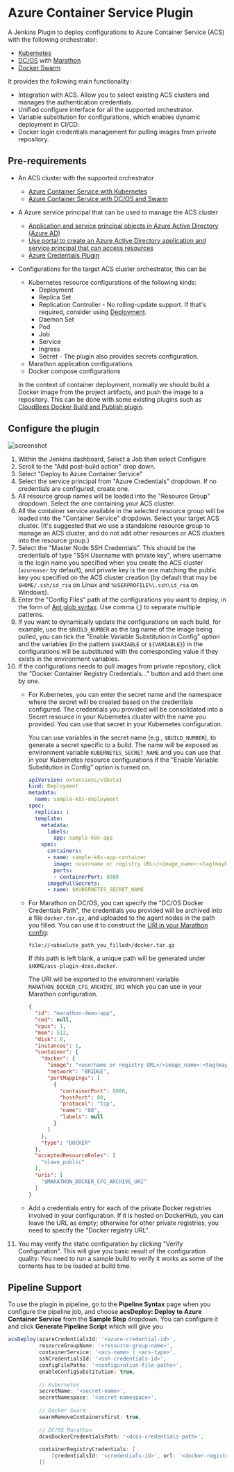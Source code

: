 # Azure Container Service Plugin

A Jenkins Plugin to deploy configurations to Azure Container Service (ACS) with the following orchestrator:

* [Kubernetes](https://kubernetes.io/)
* [DC/OS](https://dcos.io/) with [Marathon](https://mesosphere.github.io/marathon/)
* [Docker Swarm](https://docs.docker.com/engine/swarm/)

It provides the following main functionality:

* Integration with ACS. Allow you to select existing ACS clusters and manages the authentication credentials.
* Unified configure interface for all the supported orchestrator.
* Variable substitution for configurations, which enables dynamic deployment in CI/CD.
* Docker login credentials management for pulling images from private repository.

## Pre-requirements

* An ACS cluster with the supported orchestrator
   * [Azure Container Service with Kubernetes](https://docs.microsoft.com/en-us/azure/container-service/kubernetes/)
   * [Azure Container Service with DC/OS and Swarm](https://docs.microsoft.com/en-us/azure/container-service/dcos-swarm/)
* A Azure service principal that can be used to manage the ACS cluster
   * [Application and service principal objects in Azure Active Directory (Azure AD)](https://docs.microsoft.com/en-us/azure/active-directory/develop/active-directory-application-objects)
   * [Use portal to create an Azure Active Directory application and service principal that can access resources](https://docs.microsoft.com/en-us/azure/azure-resource-manager/resource-group-create-service-principal-portal)
   * [Azure Credentials Plugin](https://wiki.jenkins.io/display/JENKINS/Azure+Credentials+plugin)
* Configurations for the target ACS cluster orchestrator, this can be
   * Kubernetes resource configurations of the following kinds:
      * Deployment
      * Replica Set
      * Replication Controller - No rolling-update support. If that's required, consider using [Deployment](https://kubernetes.io/docs/concepts/workloads/controllers/deployment/#rolling-update-deployment).
      * Daemon Set
      * Pod
      * Job
      * Service
      * Ingress
      * Secret - The plugin also provides secrets configuration.
   * Marathon application configurations
   * Docker compose configurations
   
   In the context of container deployment, normally we should build a Docker image from the project
   artifacts, and push the image to a repository. This can be done with some existing plugins such as
   [CloudBees Docker Build and Publish plugin](https://wiki.jenkins.io/display/JENKINS/CloudBees+Docker+Build+and+Publish+plugin).

## Configure the plugin

![screenshot](img/screenshot.png)

1. Within the Jenkins dashboard, Select a Job then select Configure
1. Scroll to the "Add post-build action" drop down.  
1. Select "Deploy to Azure Container Service" 
1. Select the service principal from "Azure Credentials" dropdown. If no credentials are configured, create one.
1. All resource group names will be loaded into the "Resource Group" dropdown. Select the one containing
   your ACS cluster.
1. All the container service available in the selected resource group will be loaded into the "Container 
   Service" dropdown. Select your target ACS cluster. (It's suggested that we use a standalone resource group
   to manage an ACS cluster, and do not add other resources or ACS clusters into the resource group.)
1. Select the "Master Node SSH Credentials". This should be the credentials of type "SSH Username with
   private key", where username is the login name you specified when you create the ACS cluster (`azureuser`
   by default), and private key is the one matching the public key you specified on the ACS cluster creation
   (by default that may be `$HOME/.ssh/id_rsa` on Linux and `%USERPROFILE%\.ssh\id_rsa` on Windows).
1. Enter the "Config Files" path of the configurations you want to deploy, in the form of [Ant glob syntax](https://ant.apache.org/manual/dirtasks.html#patterns).
   Use comma (,) to separate multiple patterns.
1. If you want to dynamically update the configurations on each build, for example, use the `$BUILD_NUMBER` as the
   tag name of the image being pulled, you can tick the "Enable Variable Substitution in Config" option and the 
   variables (in the pattern `$VARIABLE` or `${VARIABLE}`) in the configurations will be substituted with the
   corresponding value if they exists in the environment variables.
1. If the configurations needs to pull images from private repository, click the "Docker Container Registry
   Credentials..." button and add them one by one.
   * For Kubernetes, you can enter the secret name and the namespace where the secret will be created based on the
      credentials configured. The credentials you provided will be consolidated into a Secret resource in your 
      Kubernetes cluster with the name you provided. You can use that secret in your Kubernetes configuration.
      
      You can use variables in the secret name (e.g., `$BUILD_NUMBER`), to generate a secret specific to a build.
      The name will be exposed as environment variable `KUBERNETES_SECRET_NAME` and you can use that in your
      Kubernetes resource configurations if the "Enable Variable Substitution in Config" option is turned on.
      
      ```yaml
      apiVersion: extensions/v1beta1
      kind: Deployment
      metadata:
        name: sample-k8s-deployment
      spec:
        replicas: 1
        template:
          metadata:
            labels:
              app: sample-k8s-app
          spec:
            containers:
            - name: sample-k8s-app-container
              image: <username or registry URL>/<image_name>:<tag(maybe, $BUILD_NUMBER)>
              ports:
              - containerPort: 8080
            imagePullSecrets:
            - name: $KUBERNETES_SECRET_NAME
      ```
   * For Marathon on DC/OS, you can specify the "DC/OS Docker Credentials Path", the credentials you provided
      will be archived into a file `docker.tar.gz`, and uploaded to the agent nodes in the path you filled. You can
      use it to construct the [URI in your Marathon config](https://mesosphere.github.io/marathon/docs/native-docker-private-registry.html):
      
      ```
      file://<absolute_path_you_filled>/docker.tar.gz
      ```
      
      If this path is left blank, a unique path will be generated under `$HOME/acs-plugin-dcos.docker`. 
      
      The URI will be exported to the environment variable `MARATHON_DOCKER_CFG_ARCHIVE_URI` which you can use in your
      Marathon configuration.
      
      ```json
      {
        "id": "marathon-demo-app",
        "cmd": null,
        "cpus": 1,
        "mem": 512,
        "disk": 0,
        "instances": 1,
        "container": {
          "docker": {
            "image": "<username or registry URL>/<image_name>:<tag(maybe, $BUILD_NUMBER)>",
            "network": "BRIDGE",
            "portMappings": [
              {
                "containerPort": 8080,
                "hostPort": 80,
                "protocol": "tcp",
                "name": "80",
                "labels": null
              }
            ]
          },
          "type": "DOCKER"
        },
        "acceptedResourceRoles": [
          "slave_public"
        ],
        "uris": [
          "$MARATHON_DOCKER_CFG_ARCHIVE_URI"
        ]
      }
      ```
   * Add a credentials entry for each of the private Docker registries involved in your configuration. If it is
      hosted on DockerHub, you can leave the URL as empty; otherwise for other private registries, you need to 
      specify the "Docker registry URL". 
1. You may verify the static configuration by clicking "Verify Configuration". This will give you basic
   result of the configuration quality. You need to run a sample build to verify it works as some of the
   contents has to be loaded at build time.

## Pipeline Support

To use the plugin in pipeline, go to the **Pipeline Syntax** page when you configure the pipeline job, and choose
**acsDeploy: Deploy to Azure Container Service** from the **Sample Step** dropdown. You can configure it and click 
**Generate Pipeline Script** which will give you

```groovy
acsDeploy(azureCredentialsId: '<azure-credential-id>',
          resourceGroupName: '<resource-group-name>',
          containerService: '<acs-name> | <acs-type>',
          sshCredentialsId: '<ssh-credentials-id>',
          configFilePaths: '<configuration-file-paths>',
          enableConfigSubstitution: true,
          
          // Kubernetes
          secretName: '<secret-name>',
          secretNamespace: '<secret-namespace>',
          
          // Docker Swarm
          swarmRemoveContainersFirst: true,
          
          // DC/OS Marathon
          dcosDockerCredentialsPath: '<dcos-credentials-path>',
          
          containerRegistryCredentials: [
              [credentialsId: '<credentials-id>', url: '<docker-registry-url>']
          ])
```
